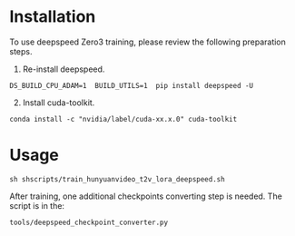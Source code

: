 # Installation
To use deepspeed Zero3 training, please review the following preparation steps.

1. Re-install deepspeed.

```shell
DS_BUILD_CPU_ADAM=1  BUILD_UTILS=1  pip install deepspeed -U
```

2. Install cuda-toolkit.

```shell
conda install -c "nvidia/label/cuda-xx.x.0" cuda-toolkit
```

# Usage
```shell
sh shscripts/train_hunyuanvideo_t2v_lora_deepspeed.sh
```
After training, one additional checkpoints converting step is needed. The script is in the:
```shell
tools/deepspeed_checkpoint_converter.py
```